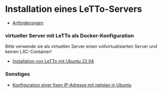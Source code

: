 # Installation eines LeTTo-Servers
* [Anforderungen](./anforderungen/index.md)

### virtueller Server mit LeTTo als Docker-Konfiguration
Bitte verwende sie als virtuellen Server einen vollvirtualisierten Server und keinen LXC-Container!
* [Installation von LeTTo mit Ubuntu 22.04](./ubuntu-22_04/index.md)

### Sonstiges
* [Konfiguration einer fixen IP-Adresse mit netplan in Ubuntu](./Netzwerkkonfiguration)
